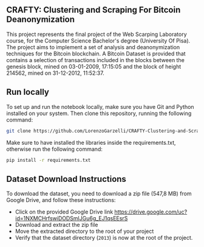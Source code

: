
## CRAFTY: Clustering and Scraping For Bitcoin Deanonymization

This project  represents the final project of the Web Scarping Laboratory course, for the Computer Science Bachelor's degree (University Of Pisa).
The project aims to implement a set of analysis and deanonymization techniques
for the Bitcoin blockchain. A Bitcoin Dataset is provided that contains a selection
of transactions included in the blocks between the genesis block, mined on 03-01-2009,
17:15:05 and the block of height 214562, mined on 31-12-2012, 11:52:37.

## Run locally
To set up and run the notebook locally, make sure you have Git and Python installed on your system.
Then clone this repository, running the following command:

```bash 
git clone https://github.com/LorenzoGarzelli/CRAFTY-Clustering-and-Scraping-For-Bitcoin-Deanonymization.git
```
Make sure to have installed the libraries inside the requirements.txt, otherwise run the following command:

```bash
pip install -r requirements.txt
```
## Dataset Download Instructions

To download the dataset, you need to download a zip file (547,8 MB) from Google Drive, and follow these instructions:

 - Click on the provided Google Drive link https://drive.google.com/uc?id=1NXMCHrfswiDODSmlJGu6g_EJ1qsEEsrS
- Download and extract the zip file
- Move the extracted directory to the root of your project
- Verify that the dataset directory (`2013`\) is now at the root of the project.

        


